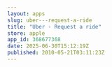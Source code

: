 ```yaml
---
layout: apps
slug: uber---request-a-ride
title: "Uber - Request a ride"
store: apple
app_id: 368677368
date: 2025-06-30T15:12:19Z
published: 2010-05-21T03:11:23Z
---
```

